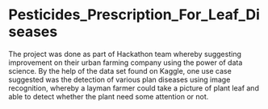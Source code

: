 # Pesticides_Prescription_For_Leaf_Diseases

The project was done as part of Hackathon team whereby suggesting improvement on their urban farming company using the power of data science. By the help of the data set found on Kaggle, one use case suggested was the detection of various plan diseases using image recognition, whereby a layman farmer could take a picture of plant leaf and able to detect whether the plant need some attention or not.
